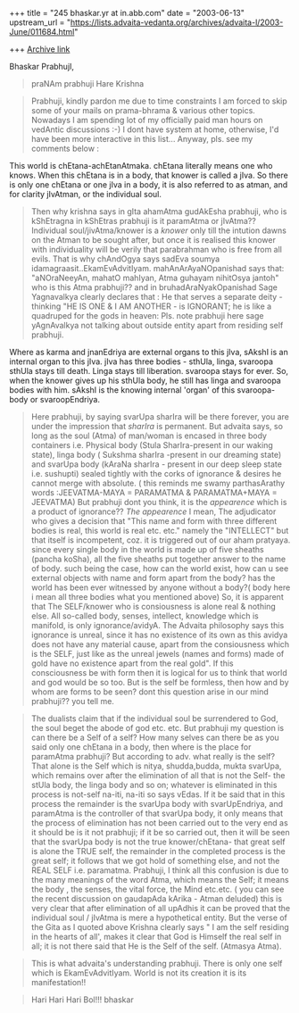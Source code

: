 +++
title = "245 bhaskar.yr at in.abb.com"
date = "2003-06-13"
upstream_url = "https://lists.advaita-vedanta.org/archives/advaita-l/2003-June/011684.html"

+++
[Archive link](https://lists.advaita-vedanta.org/archives/advaita-l/2003-June/011684.html)

Bhaskar PrabhujI,
>  praNAm prabhuji
>  Hare Krishna

>  Prabhuji, kindly pardon me due to time constraints I am forced to skip
some of your mails on prama-bhrama & various other topics.  Nowadays I am
spending lot of my officially paid man hours on vedAntic discussions :-) I
dont have system at home, otherwise, I'd have been more interactive in this
list... Anyway, pls. see my comments below :

This world is chEtana-achEtanAtmaka.  chEtana literally means one who
knows.
When this chEtana is in a body, that knower is called a jIva. So there is
only one chEtana or one jIva in a body,  it is also referred to as atman,
and for clarity jIvAtman,  or the individual soul.

>  Then why krishna says in gIta ahamAtma gudAkEsha prabhuji, who is
kShEtragna in kShEtras prabhuji is it paramAtma or jIvAtma?? Individual
soul/jivAtma/knower is a *knower* only till the intution dawns on the Atman
to be sought after, but once it is realised this knower with individuality
will be verily that parabrahman who is free from all evils.  That is why
chAndOgya says sadEva soumya idamagraasit..EkamEvAdvitIyam.
mahAnArAyaNOpanishad says that: "aNOraNeeyAn, mahatO mahIyan, Atma guhayam
nihitOsya jantoh" who is this Atma prabhuji??  and in
bruhadAraNyakOpanishad Sage Yagnavalkya clearly declares that : He that
serves a separate deity - thinking "HE IS ONE & I AM ANOTHER - is IGNORANT;
he is like a quadruped for the gods in heaven: Pls. note prabhuji here sage
yAgnAvalkya not talking about outside entity apart from residing self
prabhuji.

Where as karma and jnanEdriya are external organs to this jIva, sAkshI is
an internal organ to this jIva. jIva has three bodies - sthUla, linga,
svaroopa
sthUla stays till death.  Linga stays till liberation. svaroopa stays for
ever. So, when the knower gives up his sthUla body, he still has linga and
svaroopa bodies with him. sAkshI is the knowing internal 'organ'  of this
svaroopa-body or
svaroopEndriya.

>  Here prabhuji, by saying svarUpa sharIra will be there forever, you are
under the impression that *sharIra* is permanent.  But advaita says, so
long as the soul (Atma) of man/woman is encased in three body containers
i.e. Physical body (Stula SharIra-present in our waking state), linga body
( Sukshma sharIra -present in our dreaming state) and svarUpa body (kAraNa
sharIra - present in our deep sleep state i.e. sushupti) sealed tightly
with the corks of ignorance & desires he cannot merge with absolute. ( this
reminds me swamy parthasArathy words :JEEVATMA-MAYA = PARAMATMA &
PARAMATMA+MAYA = JEEVATMA) But prabhuji dont you think, it is the
*appearence* which is a product of ignorance??  *The appearence* I mean,
The adjudicator who gives a decision that "This name and form with three
different bodies is real, this world is real etc. etc." namely the
"INTELLECT" but that itself is incompetent, coz. it is triggered out of our
aham pratyaya.  since every single body in the world is made up of five
sheaths (pancha koSha), all the five sheaths put together answer to the
name of body. such being the case, how can the world exist, how can u see
external objects with name and form apart from the body?  has  the world
has been ever witnessed by anyone without a body?( body here i mean all
three bodies what you mentioned above) So, it is apparent that The
SELF/knower who is consiousness is alone real & nothing else.  All
so-called body, senses, intellect, knowledge which is manifold, is only
ignorance/avidyA.  The Advaita philosophy says this ignorance is unreal,
since it has no existence of its own as this avidya does not have any
material cause, apart from the consiousness which is the SELF, just like as
the unreal jewels (names and forms) made of gold have no existence apart
from the real gold".  If this consciousness be with form then it is logical
for us to think that world and god would be so too.  But is the self be
formless, then how and by whom are forms to be seen?  dont this question
arise in our mind prabhuji?? you tell me.

>  The dualists claim that if the individual soul be surrendered to God,
the soul beget the abode of god etc. etc. But prabhuji my question is can
there be a Self of a self? How many selves can there be as you said only
one chEtana in a body, then where is the place for paramAtma prabhuji? But
according to adv. what really is the self? That alone is the Self which is
nitya, shudda,budda, mukta svarUpa, which remains over after the
elimination of all that is not the Self- the stUla body, the linga body and
so on; whatever is eliminated in this process is not-self na-iti, na-iti so
says vEdas.  If it be said that in this process the remainder is the
svarUpa body with svarUpEndriya, and paramAtma is the controller of that
svarUpa body, it only means that the process of elimination has not been
carried out to the very end as it should be is it not prabhuji; if it be so
carried out, then it will be seen that the svarUpa body is not the true
knower/chEtana- that great self is alone the TRUE self, the remainder in
the completed process is the great self; it follows that we got hold of
something else, and not the REAL SELF i.e. paramatma.  Prabhuji, I think
all this confusion is due to the many meanings of the word Atma, which
means the Self; it means the body , the senses, the vital force, the Mind
etc.etc. ( you can see the recent discussion on gaudapAda kArika - Atman
deluded) this is very clear that after elimination of all upAdhis it can be
proved that the individual soul / jIvAtma is mere a hypothetical entity.
But the verse of the Gita as I quoted above Krishna clearly says "  I am
the self residing in the hearts of all', makes it clear that God is Himself
the real self in all; it is not there said that He is the Self of the self.
(Atmasya Atma).

>  This is what advaita's understanding prabhuji.  There is only one self
which is EkamEvAdvitIyam.  World is not its creation it is its
manifestation!!

>  Hari Hari Hari Bol!!!
>  bhaskar



